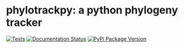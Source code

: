 # phylotrackpy: a python phylogeny tracker

[![Tests](https://github.com/emilydolson/python-phylogeny-tracker/actions/workflows/test.yml/badge.svg)](https://github.com/emilydolson/python-phylogeny-tracker/actions/workflows/test.yml)
[![Documentation Status](https://readthedocs.org/projects/phylotrackpy/badge/?version=latest)](https://phylotrackpy.readthedocs.io/en/latest/?badge=latest)
[![PyPi Package Version](https://img.shields.io/pypi/v/phylotrackpy.svg)](https://pypi.python.org/pypi/phylotrackpy)
